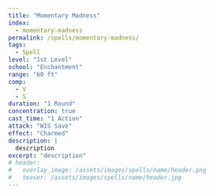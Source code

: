 ```yaml
---
title: "Momentary Madness"
index:
  - momentary-madness
permalink: /spells/momentary-madness/
tags:
  - Spell
level: "1st Level"
school: "Enchantment"
range: "60 ft"
comp:
  - V
  - S
duration: "1 Round"
concentration: true
cast_time: "1 Action"
attack: "WIS Save"
effect: "Charmed"
description: |
  description
excerpt: "description"
# header:
#   overlay_image: /assets/images/spells/name/header.png
#   teaser: /assets/images/spells/name/header.jpg
---
```

